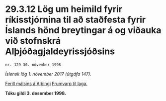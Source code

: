 # 29.3.12 Lög um heimild fyrir ríkisstjórnina til að staðfesta fyrir Íslands hönd breytingar á og viðauka við stofnskrá Alþjóðagjaldeyrissjóðsins

`nr. 129 30. nóvember 1998`

_Íslensk lög 1. nóvember 2017 (útgáfa 147)._

[Ferill málsins á Alþingi](https://www.althingi.is/thingstorf/thingmalalistar-eftir-thingum/ferill/?ltg=123&mnr=108)
[Frumvarp til laga.](https://www.althingi.is/altext/123/s/0108.html)

**Tóku gildi 3. desember 1998.**

